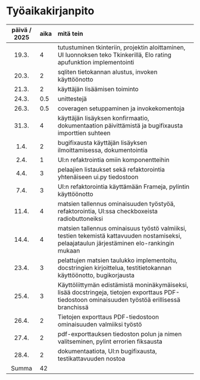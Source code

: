 # Työaikakirjanpito

| päivä / 2025 | aika | mitä tein  |
| :----:|:-----| :-----|
| 19.3. | 4| tutustuminen tkinteriin, projektin aloittaminen, UI luonnoksen teko Tkinkerillä, Elo rating apufunktion implementointi |
| 20.3. | 2| sqliten tietokannan alustus, invoken käyttöönotto |
| 21.3. | 2| käyttäjän lisäämisen toiminto |
| 24.3. | 0.5| unittestejä |
| 26.3. | 0.5| coveragen setuppaminen ja invokekomentoja |
| 31.3. | 4| käyttäjän lisäyksen konfirmaatio, dokumentaation päivittämistä ja bugifixausta importtien suhteen |
| 1.4. | 2| bugifixausta käyttäjän lisäyksen ilmoittamisessa, dokumentointia |
| 2.4. | 1| UI:n refaktrointia omiin komponentteihin |
| 4.4. | 3| pelaajien listaukset sekä refaktorointia yhtenäiseen ui.py tiedostoon |
| 7.4. | 3| UI:n refaktorointia käyttämään Frameja, pylintin käyttöönotto |
| 11.4. | 4| matsien tallennus ominaisuuden työstyöä, refaktorointia, UI:ssa checkboxeista radiobuttoneiksi |
| 14.4. | 4| matsien tallennus ominaisuus työstö valmiiksi, testien tekemistä kattavuuden nostamiseksi, pelaajataulun järjestäminen elo-rankingin mukaan |
| 23.4. | 3| pelattujen matsien taulukko implementoitu, docstringien kirjoittelua, testitietokannan käyttöönotto, bugikorjausta |
| 25.4. | 3| Käyttöliittymän edistämistä moninäkymäiseksi, lisää docstringeja, tietojen exporttaus PDF-tiedostoon ominaisuuden työstöä erillisessä branchissä |
| 26.4. | 2| Tietojen exporttaus PDF-tiedostoon ominaisuuden valmiiksi työstö |
| 27.4. | 2| pdf-exporttauksen tiedoston polun ja nimen valitseminen, pylint errorien fiksausta |
| 28.4. | 2| dokumentaatiota, UI:n bugifixausta, testikattavuuden nostoa |
|Summa | 42| |
